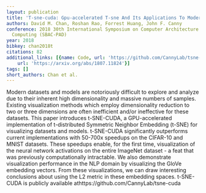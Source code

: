 ```yaml
---
layout: publication
title: 'T-sne-cuda: Gpu-accelerated T-sne And Its Applications To Modern Data'
authors: David M. Chan, Roshan Rao, Forrest Huang, John F. Canny
conference: 2018 30th International Symposium on Computer Architecture and High Performance
  Computing (SBAC-PAD)
year: 2018
bibkey: chan2018t
citations: 82
additional_links: [{name: Code, url: 'https://github.com/CannyLab/tsne-cuda'}, {name: Paper,
    url: 'https://arxiv.org/abs/1807.11824'}]
tags: []
short_authors: Chan et al.
---
```

Modern datasets and models are notoriously difficult to explore and analyze
due to their inherent high dimensionality and massive numbers of samples.
Existing visualization methods which employ dimensionality reduction to two or
three dimensions are often inefficient and/or ineffective for these datasets.
This paper introduces t-SNE-CUDA, a GPU-accelerated implementation of
t-distributed Symmetric Neighbor Embedding (t-SNE) for visualizing datasets and
models. t-SNE-CUDA significantly outperforms current implementations with
50-700x speedups on the CIFAR-10 and MNIST datasets. These speedups enable, for
the first time, visualization of the neural network activations on the entire
ImageNet dataset - a feat that was previously computationally intractable. We
also demonstrate visualization performance in the NLP domain by visualizing the
GloVe embedding vectors. From these visualizations, we can draw interesting
conclusions about using the L2 metric in these embedding spaces. t-SNE-CUDA is
publicly available athttps://github.com/CannyLab/tsne-cuda
